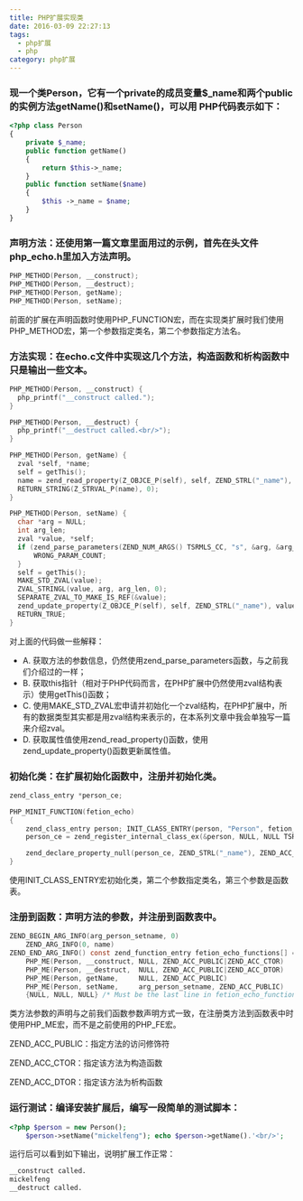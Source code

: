 ```yaml
---
title: PHP扩展实现类
date: 2016-03-09 22:27:13
tags:
  - php扩展
  - php
category: php扩展
---
```


### 现一个类Person，它有一个private的成员变量$_name和两个public的实例方法getName()和setName()，可以用 PHP代码表示如下：

```php
<?php class Person
{
    private $_name;
    public function getName()
    {
        return $this->_name;
    }
    public function setName($name)
    {
        $this ->_name = $name;
    }
}
```

<!-- more -->

### 声明方法：还使用第一篇文章里面用过的示例，首先在头文件php_echo.h里加入方法声明。

```c
PHP_METHOD(Person, __construct);
PHP_METHOD(Person, __destruct);
PHP_METHOD(Person, getName);
PHP_METHOD(Person, setName);
```
前面的扩展在声明函数时使用PHP_FUNCTION宏，而在实现类扩展时我们使用PHP_METHOD宏，第一个参数指定类名，第二个参数指定方法名。

### 方法实现：在echo.c文件中实现这几个方法，构造函数和析构函数中只是输出一些文本。

```c
PHP_METHOD(Person, __construct) {
  php_printf("__construct called.");
}

PHP_METHOD(Person, __destruct) {
  php_printf("__destruct called.<br/>");
}

PHP_METHOD(Person, getName) {
  zval *self, *name;
  self = getThis();
  name = zend_read_property(Z_OBJCE_P(self), self, ZEND_STRL("_name"), 0 TSRMLS_CC);
  RETURN_STRING(Z_STRVAL_P(name), 0);
}

PHP_METHOD(Person, setName) {
  char *arg = NULL;
  int arg_len;
  zval *value, *self;
  if (zend_parse_parameters(ZEND_NUM_ARGS() TSRMLS_CC, "s", &arg, &arg_len) == FAILURE) {
      WRONG_PARAM_COUNT;
  }
  self = getThis();
  MAKE_STD_ZVAL(value);
  ZVAL_STRINGL(value, arg, arg_len, 0);
  SEPARATE_ZVAL_TO_MAKE_IS_REF(&value);
  zend_update_property(Z_OBJCE_P(self), self, ZEND_STRL("_name"), value TSRMLS_CC);
  RETURN_TRUE;
}
```

对上面的代码做一些解释：

* A. 获取方法的参数信息，仍然使用zend_parse_parameters函数，与之前我们介绍过的一样；
* B. 获取this指针（相对于PHP代码而言，在PHP扩展中仍然使用zval结构表示）使用getThis()函数；
* C. 使用MAKE_STD_ZVAL宏申请并初始化一个zval结构，在PHP扩展中，所有的数据类型其实都是用zval结构来表示的，在本系列文章中我会单独写一篇来介绍zval。
* D. 获取属性值使用zend_read_property()函数，使用zend_update_property()函数更新属性值。

### 初始化类：在扩展初始化函数中，注册并初始化类。

```c
zend_class_entry *person_ce;

PHP_MINIT_FUNCTION(fetion_echo)
{
    zend_class_entry person; INIT_CLASS_ENTRY(person, "Person", fetion_echo_functions);
    person_ce = zend_register_internal_class_ex(&person, NULL, NULL TSRMLS_CC);

    zend_declare_property_null(person_ce, ZEND_STRL("_name"), ZEND_ACC_PRIVATE TSRMLS_CC); return SUCCESS;
}
```
使用INIT_CLASS_ENTRY宏初始化类，第二个参数指定类名，第三个参数是函数表。

### 注册到函数：声明方法的参数，并注册到函数表中。

```c
ZEND_BEGIN_ARG_INFO(arg_person_setname, 0)
    ZEND_ARG_INFO(0, name)
ZEND_END_ARG_INFO() const zend_function_entry fetion_echo_functions[] = {
    PHP_ME(Person, __construct, NULL, ZEND_ACC_PUBLIC|ZEND_ACC_CTOR)
    PHP_ME(Person, __destruct,  NULL, ZEND_ACC_PUBLIC|ZEND_ACC_DTOR)
    PHP_ME(Person, getName,     NULL, ZEND_ACC_PUBLIC)
    PHP_ME(Person, setName,     arg_person_setname, ZEND_ACC_PUBLIC)
    {NULL, NULL, NULL} /* Must be the last line in fetion_echo_functions[] */ };
```

类方法参数的声明与之前我们函数参数声明方式一致，在注册类方法到函数表中时使用PHP_ME宏，而不是之前使用的PHP_FE宏。

ZEND_ACC_PUBLIC：指定方法的访问修饰符

ZEND_ACC_CTOR：指定该方法为构造函数

ZEND_ACC_DTOR：指定该方法为析构函数

### 运行测试：编译安装扩展后，编写一段简单的测试脚本：

```php
<?php $person = new Person();
    $person->setName("mickelfeng"); echo $person->getName().'<br/>';
```
运行后可以看到如下输出，说明扩展工作正常：

```bash
__construct called.
mickelfeng
__destruct called.
```
